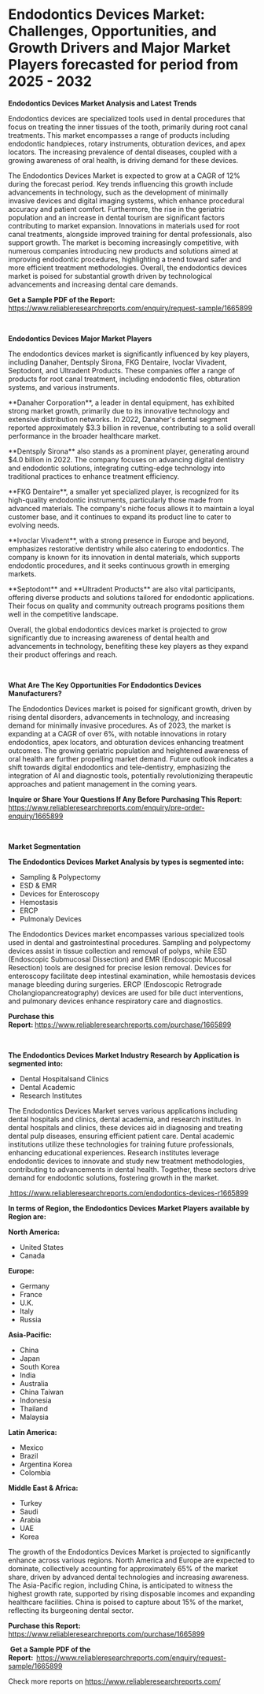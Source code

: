 <p><h1>Endodontics Devices Market: Challenges, Opportunities, and Growth Drivers and Major Market Players forecasted for period from 2025 - 2032</h1></p><p><strong>Endodontics Devices Market Analysis and Latest Trends</strong></p>
<p><p>Endodontics devices are specialized tools used in dental procedures that focus on treating the inner tissues of the tooth, primarily during root canal treatments. This market encompasses a range of products including endodontic handpieces, rotary instruments, obturation devices, and apex locators. The increasing prevalence of dental diseases, coupled with a growing awareness of oral health, is driving demand for these devices.</p><p>The Endodontics Devices Market is expected to grow at a CAGR of 12% during the forecast period. Key trends influencing this growth include advancements in technology, such as the development of minimally invasive devices and digital imaging systems, which enhance procedural accuracy and patient comfort. Furthermore, the rise in the geriatric population and an increase in dental tourism are significant factors contributing to market expansion. Innovations in materials used for root canal treatments, alongside improved training for dental professionals, also support growth. The market is becoming increasingly competitive, with numerous companies introducing new products and solutions aimed at improving endodontic procedures, highlighting a trend toward safer and more efficient treatment methodologies. Overall, the endodontics devices market is poised for substantial growth driven by technological advancements and increasing dental care demands.</p></p>
<p><strong>Get a Sample PDF of the Report:&nbsp;</strong> <a href="https://www.reliableresearchreports.com/enquiry/request-sample/1665899?utm_campaign=2960&utm_medium=2&utm_source=Github&utm_content=ia&utm_term=03032025&utm_id=endodontics-devices">https://www.reliableresearchreports.com/enquiry/request-sample/1665899</a></p>
<p>&nbsp;</p>
<p><strong>Endodontics Devices Major Market Players</strong></p>
<p><p>The endodontics devices market is significantly influenced by key players, including Danaher, Dentsply Sirona, FKG Dentaire, Ivoclar Vivadent, Septodont, and Ultradent Products. These companies offer a range of products for root canal treatment, including endodontic files, obturation systems, and various instruments.</p><p>**Danaher Corporation**, a leader in dental equipment, has exhibited strong market growth, primarily due to its innovative technology and extensive distribution networks. In 2022, Danaher's dental segment reported approximately $3.3 billion in revenue, contributing to a solid overall performance in the broader healthcare market.</p><p>**Dentsply Sirona** also stands as a prominent player, generating around $4.0 billion in 2022. The company focuses on advancing digital dentistry and endodontic solutions, integrating cutting-edge technology into traditional practices to enhance treatment efficiency.</p><p>**FKG Dentaire**, a smaller yet specialized player, is recognized for its high-quality endodontic instruments, particularly those made from advanced materials. The company's niche focus allows it to maintain a loyal customer base, and it continues to expand its product line to cater to evolving needs.</p><p>**Ivoclar Vivadent**, with a strong presence in Europe and beyond, emphasizes restorative dentistry while also catering to endodontics. The company is known for its innovation in dental materials, which supports endodontic procedures, and it seeks continuous growth in emerging markets.</p><p>**Septodont** and **Ultradent Products** are also vital participants, offering diverse products and solutions tailored for endodontic applications. Their focus on quality and community outreach programs positions them well in the competitive landscape.</p><p>Overall, the global endodontics devices market is projected to grow significantly due to increasing awareness of dental health and advancements in technology, benefiting these key players as they expand their product offerings and reach.</p></p>
<p>&nbsp;</p>
<p><strong>What Are The Key Opportunities For Endodontics Devices Manufacturers?</strong></p>
<p><p>The Endodontics Devices market is poised for significant growth, driven by rising dental disorders, advancements in technology, and increasing demand for minimally invasive procedures. As of 2023, the market is expanding at a CAGR of over 6%, with notable innovations in rotary endodontics, apex locators, and obturation devices enhancing treatment outcomes. The growing geriatric population and heightened awareness of oral health are further propelling market demand. Future outlook indicates a shift towards digital endodontics and tele-dentistry, emphasizing the integration of AI and diagnostic tools, potentially revolutionizing therapeutic approaches and patient management in the coming years.</p></p>
<p><strong>Inquire or Share Your Questions If Any Before Purchasing This Report:</strong> <a href="https://www.reliableresearchreports.com/enquiry/pre-order-enquiry/1665899?utm_campaign=2960&utm_medium=2&utm_source=Github&utm_content=ia&utm_term=03032025&utm_id=endodontics-devices">https://www.reliableresearchreports.com/enquiry/pre-order-enquiry/1665899</a></p>
<p>&nbsp;</p>
<p><strong>Market Segmentation</strong></p>
<p><strong>The Endodontics Devices Market Analysis by types is segmented into:</strong></p>
<p><ul><li>Sampling & Polypectomy</li><li>ESD & EMR</li><li>Devices for Enteroscopy</li><li>Hemostasis</li><li>ERCP</li><li>Pulmonaly Devices</li></ul></p>
<p><p>The Endodontics Devices market encompasses various specialized tools used in dental and gastrointestinal procedures. Sampling and polypectomy devices assist in tissue collection and removal of polyps, while ESD (Endoscopic Submucosal Dissection) and EMR (Endoscopic Mucosal Resection) tools are designed for precise lesion removal. Devices for enteroscopy facilitate deep intestinal examination, while hemostasis devices manage bleeding during surgeries. ERCP (Endoscopic Retrograde Cholangiopancreatography) devices are used for bile duct interventions, and pulmonary devices enhance respiratory care and diagnostics.</p></p>
<p><strong>Purchase this Report:&nbsp;</strong><a href="https://www.reliableresearchreports.com/purchase/1665899?utm_campaign=2960&utm_medium=2&utm_source=Github&utm_content=ia&utm_term=03032025&utm_id=endodontics-devices">https://www.reliableresearchreports.com/purchase/1665899</a></p>
<p>&nbsp;</p>
<p><strong>The Endodontics Devices Market Industry Research by Application is segmented into:</strong></p>
<p><ul><li>Dental Hospitalsand Clinics</li><li>Dental Academic</li><li>Research Institutes</li></ul></p>
<p><p>The Endodontics Devices Market serves various applications including dental hospitals and clinics, dental academia, and research institutes. In dental hospitals and clinics, these devices aid in diagnosing and treating dental pulp diseases, ensuring efficient patient care. Dental academic institutions utilize these technologies for training future professionals, enhancing educational experiences. Research institutes leverage endodontic devices to innovate and study new treatment methodologies, contributing to advancements in dental health. Together, these sectors drive demand for endodontic solutions, fostering growth in the market.</p></p>
<p><a href="https://www.reliableresearchreports.com/endodontics-devices-r1665899?utm_campaign=2960&utm_medium=2&utm_source=Github&utm_content=ia&utm_term=03032025&utm_id=endodontics-devices">&nbsp;https://www.reliableresearchreports.com/endodontics-devices-r1665899</a></p>
<p><strong>In terms of Region, the Endodontics Devices Market Players available by Region are:</strong></p>
<p>
    <p> <strong> North America: </strong>
        <ul>
            <li>United States</li>
            <li>Canada</li>
        </ul>
        </p> 
    <p> <strong> Europe: </strong>
        <ul>
            <li>Germany</li>
            <li>France</li>
            <li>U.K.</li>
            <li>Italy</li>
            <li>Russia</li>
        </ul>
        </p> 
    <p> <strong> Asia-Pacific: </strong>
        <ul>
            <li>China</li>
            <li>Japan</li>
            <li>South Korea</li>
            <li>India</li>
            <li>Australia</li>
            <li>China Taiwan</li>
            <li>Indonesia</li>
            <li>Thailand</li>
            <li>Malaysia</li>
        </ul>
        </p> 
    <p> <strong> Latin America: </strong>
        <ul>
            <li>Mexico</li>
            <li>Brazil</li>
            <li>Argentina Korea</li>
            <li>Colombia</li>
        </ul>
        </p> 
    <p> <strong> Middle East & Africa: </strong>
        <ul>
            <li>Turkey</li>
            <li>Saudi</li>
            <li>Arabia</li>
            <li>UAE</li>
            <li>Korea</li>
        </ul>
    </p>
    </p>
<p><p>The growth of the Endodontics Devices Market is projected to significantly enhance across various regions. North America and Europe are expected to dominate, collectively accounting for approximately 65% of the market share, driven by advanced dental technologies and increasing awareness. The Asia-Pacific region, including China, is anticipated to witness the highest growth rate, supported by rising disposable incomes and expanding healthcare facilities. China is poised to capture about 15% of the market, reflecting its burgeoning dental sector.</p></p>
<p><strong>Purchase this Report: </strong><a href="https://www.reliableresearchreports.com/purchase/1665899?utm_campaign=2960&utm_medium=2&utm_source=Github&utm_content=ia&utm_term=03032025&utm_id=endodontics-devices">https://www.reliableresearchreports.com/purchase/1665899</a></p>
<p>&nbsp;<strong>Get a Sample PDF of the Report:&nbsp;&nbsp;</strong><a href="https://www.reliableresearchreports.com/enquiry/request-sample/1665899?utm_campaign=2960&utm_medium=2&utm_source=Github&utm_content=ia&utm_term=03032025&utm_id=endodontics-devices">https://www.reliableresearchreports.com/enquiry/request-sample/1665899</a></p>
<p><strong></strong></p>
<p>Check more reports on <a href="https://www.reliableresearchreports.com/?utm_campaign=2960&utm_medium=2&utm_source=Github&utm_content=ia&utm_term=03032025&utm_id=endodontics-devices">https://www.reliableresearchreports.com/</a></p>